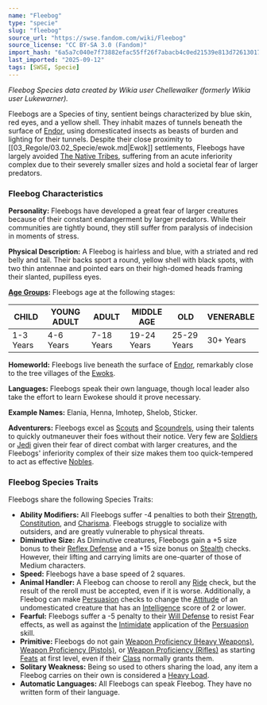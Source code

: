 ```yaml
---
name: "Fleebog"
type: "specie"
slug: "fleebog"
source_url: "https://swse.fandom.com/wiki/Fleebog"
source_license: "CC BY-SA 3.0 (Fandom)"
import_hash: "6a5a7c040e7f73882efac55ff26f7abacb4c0ed21539e813d72613017588fbb7"
last_imported: "2025-09-12"
tags: [SWSE, Specie]
---
```

*Fleebog Species data created by Wikia user Chellewalker (formerly Wikia user Lukewarner).*

Fleebogs are a Species of tiny, sentient beings characterized by blue skin, red eyes, and a yellow shell. They inhabit mazes of tunnels beneath the surface of [Endor](https://swse.fandom.com/wiki/Endor), using domesticated insects as beasts of burden and lighting for their tunnels. Despite their close proximity to [[03_Regole/03.02_Specie/ewok.md|Ewok]] settlements, Fleebogs have largely avoided [The Native Tribes](https://swse.fandom.com/wiki/The_Native_Tribes), suffering from an acute inferiority complex due to their severely smaller sizes and hold a societal fear of larger predators.

### Fleebog Characteristics
**Personality:** Fleebogs have developed a great fear of larger creatures because of their constant endangerment by larger predators. While their communities are tightly bound, they still suffer from paralysis of indecision in moments of stress.

**Physical Description:** A Fleebog is hairless and blue, with a striated and red belly and tail. Their backs sport a round, yellow shell with black spots, with two thin antennae and pointed ears on their high-domed heads framing their slanted, pupilless eyes.

**[Age Groups](https://swse.fandom.com/wiki/Age_Groups):** Fleebogs age at the following stages:

| CHILD | YOUNG ADULT | ADULT | MIDDLE AGE | OLD | VENERABLE |
| --- | --- | --- | --- | --- | --- |
| 1-3 Years | 4-6 Years | 7-18 Years | 19-24 Years | 25-29 Years | 30+ Years |

**Homeworld:** Fleebogs live beneath the surface of [Endor](https://swse.fandom.com/wiki/Endor), remarkably close to the tree villages of the [Ewoks](https://swse.fandom.com/wiki/Ewoks).

**Languages:** Fleebogs speak their own language, though local leader also take the effort to learn Ewokese should it prove necessary.

**Example Names:** Elania, Henna, Imhotep, Shelob, Sticker.

**Adventurers:** Fleebogs excel as [Scouts](https://swse.fandom.com/wiki/Scouts) and [Scoundrels](https://swse.fandom.com/wiki/Scoundrels), using their talents to quickly outmaneuver their foes without their notice. Very few are [Soldiers](https://swse.fandom.com/wiki/Soldiers) or [Jedi](https://swse.fandom.com/wiki/Jedi) given their fear of direct combat with larger creatures, and the Fleebogs' inferiority complex of their size makes them too quick-tempered to act as effective [Nobles](https://swse.fandom.com/wiki/Nobles).
### Fleebog Species Traits
Fleebogs share the following Species Traits:
- **Ability Modifiers:** All Fleebogs suffer -4 penalties to both their [Strength](https://swse.fandom.com/wiki/Strength), [Constitution](https://swse.fandom.com/wiki/Constitution), and [Charisma](https://swse.fandom.com/wiki/Charisma). Fleebogs struggle to socialize with outsiders, and are greatly vulnerable to physical threats.
- **Diminutive Size:** As Diminutive creatures, Fleebogs gain a +5 size bonus to their [Reflex Defense](https://swse.fandom.com/wiki/Reflex_Defense) and a +15 size bonus on [Stealth](https://swse.fandom.com/wiki/Stealth) checks. However, their lifting and carrying limits are one-quarter of those of Medium characters.
- **Speed:** Fleebogs have a base speed of 2 squares.
- **Animal Handler:** A Fleebog can choose to reroll any [Ride](https://swse.fandom.com/wiki/Ride) check, but the result of the reroll must be accepted, even if it is worse. Additionally, a Fleebog can make [Persuasion](https://swse.fandom.com/wiki/Persuasion) checks to change the [Attitude](https://swse.fandom.com/wiki/Attitude) of an undomesticated creature that has an [Intelligence](https://swse.fandom.com/wiki/Intelligence) score of 2 or lower.
- **Fearful:** Fleebogs suffer a -5 penalty to their [Will Defense](https://swse.fandom.com/wiki/Will_Defense) to resist Fear effects, as well as against the [Intimidate](https://swse.fandom.com/wiki/Intimidate) application of the [Persuasion](https://swse.fandom.com/wiki/Persuasion) skill.
- **Primitive:** Fleebogs do not gain [Weapon Proficiency (Heavy Weapons)](https://swse.fandom.com/wiki/Weapon_Proficiency_(Heavy_Weapons)), [Weapon Proficiency (Pistols)](https://swse.fandom.com/wiki/Weapon_Proficiency_(Pistols)), or [Weapon Proficiency (Rifles)](https://swse.fandom.com/wiki/Weapon_Proficiency_(Rifles)) as starting [Feats](https://swse.fandom.com/wiki/Feats) at first level, even if their [Class](https://swse.fandom.com/wiki/Class) normally grants them.
- **Solitary Weakness:** Being so used to others sharing the load, any item a Fleebog carries on their own is considered a [Heavy Load](https://swse.fandom.com/wiki/Heavy_Load).
- **Automatic Languages:** All Fleebogs can speak Fleebog. They have no written form of their language.